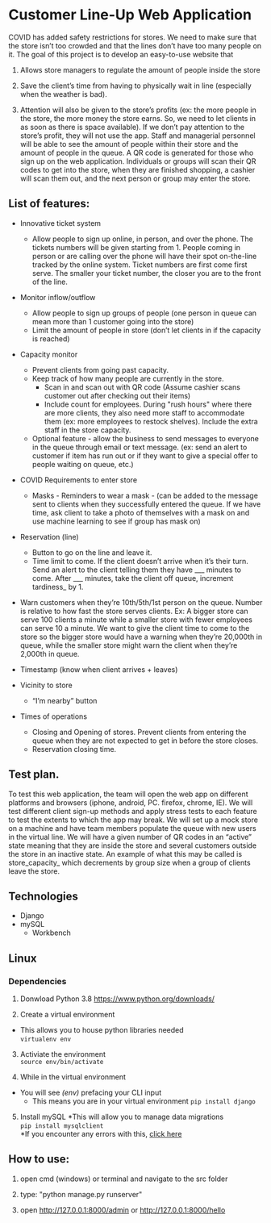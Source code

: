# Customer Line-Up Web Application
COVID has added safety restrictions for stores. We need to make sure that the store
isn’t too crowded and that the lines don’t have too many people on it. The goal of this
project is to develop an easy-to-use website that
1. Allows store managers to regulate the amount of people inside the store

2. Save the client’s time from having to physically wait in line (especially when the
weather is bad). 
3. Attention will also be given to the store’s profits (ex: the more people in the store, the
more money the store earns. So, we need to let clients in as soon as there is space
available). If we don’t pay attention to the store’s profit, they will not use the app. Staff
and managerial personnel will be able to see the amount of people within their store and
the amount of people in the queue. A QR code is generated for those who sign up on
the web application. Individuals or groups will scan their QR codes to get into the store,
when they are finished shopping, a cashier will scan them out, and the next person or
group may enter the store.

## List of features:
* Innovative ticket system
	* Allow people to sign up online, in person, and over the phone. The tickets
	numbers will be given starting from 1. People coming in person or are calling
	over the phone will have their spot on-the-line tracked by the online system.
	Ticket numbers are first come first serve. The smaller your ticket number, the
	closer you are to the front of the line.
* Monitor inflow/outflow
	* Allow people to sign up groups of people (one person in queue can mean more
than 1 customer going into the store)
	* Limit the amount of people in store (don’t let clients in if the capacity is reached)
* Capacity monitor
	* Prevent clients from going past capacity.
	* Keep track of how many people are currently in the store.
		* Scan in and scan out with QR code (Assume cashier scans customer out after checking out their items)
		* Include count for employees. During "rush hours" where there are more
clients, they also need more staff to accommodate them (ex: more
employees to restock shelves). Include the extra staff in the store capacity.
	* Optional feature - allow the business to send messages to everyone in the
queue through email or text message. (ex: send an alert to customer if
item has run out or if they want to give a special offer to people waiting on
queue, etc.)
* COVID Requirements to enter store
	* Masks - Reminders to wear a mask - (can be added to the message sent
to clients when they successfully entered the queue. If we have time, ask
client to take a photo of themselves with a mask on and use machine
learning to see if group has mask on)
* Reservation (line)
	* Button to go on the line and leave it.
	* Time limit to come. If the client doesn’t arrive when it’s their turn. Send an
alert to the client telling them they have ___ minutes to come. After ___
minutes, take the client off queue, increment tardiness_ by 1.
* Warn customers when they’re 10th/5th/1st person on the queue. Number
is relative to how fast the store serves clients. Ex: A bigger store can serve
100 clients a minute while a smaller store with fewer employees can serve
10 a minute. We want to give the client time to come to the store so the
bigger store would have a warning when they’re 20,000th in queue, while
the smaller store might warn the client when they’re 2,000th in queue.
* Timestamp (know when client arrives + leaves)

* Vicinity to store
	* “I’m nearby” button
* Times of operations
	* Closing and Opening of stores. Prevent clients from entering the queue
when they are not expected to get in before the store closes.
	* Reservation closing time.

## Test plan.
To test this web application, the team will open the web app on different platforms and browsers
(iphone, android, PC. firefox, chrome, IE). We will test different client sign-up methods and
apply stress tests to each feature to test the extents to which the app may break. We will set up
a mock store on a machine and have team members populate the queue with new users in the
virtual line. We will have a given number of QR codes in an “active” state meaning that they are
inside the store and several customers outside the store in an inactive state. An example of
what this may be called is store_capacity_ which decrements by group size when a group of
clients leave the store.


## Technologies 
* Django
* mySQL 
    * Workbench

## Linux 
### Dependencies
1. Donwload Python 3.8 
<https://www.python.org/downloads/>

2. Create a virtual environment
* This allows you to house python libraries needed\
```virtualenv env```

3. Activiate the environment\
```source env/bin/activate```

4. While in the virtual environment 
* You will see *(env)* prefacing your CLI input
    * This means you are in your virtual environment 
```pip install django```    

5. Install mySQL
*This will allow you to manage data migrations\
```pip install mysqlclient```\
*If you encounter any errors with this, [click here](https://stackoverflow.com/questions/35190465/virtualenvpython3-4-pip-install-mysqlclient-error)

## How to use:

1. open cmd (windows) or terminal and navigate to the src folder

2. type: "python manage.py runserver"

3. open http://127.0.0.1:8000/admin or http://127.0.0.1:8000/hello
